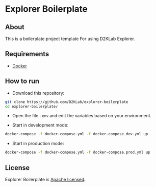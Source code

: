 # Explorer Boilerplate

## About

This is a boilerplate project template For using D2KLab Explorer.

## Requirements

* [Docker](https://docs.docker.com/engine/)

## How to run

- Download this repository:

```bash
git clone https://github.com/D2KLab/explorer-boilerplate
cd explorer-boilerplate/
```

- Open the file `.env` and edit the variables based on your environment.

- Start in development mode:

```bash
docker-compose -f docker-compose.yml -f docker-compose.dev.yml up
```

- Start in production mode:

```bash
docker-compose -f docker-compose.yml -f docker-compose.prod.yml up
```

## License

Explorer Boilerplate is [Apache licensed](https://github.com/D2KLab/explorer-boilerplate/blob/main/LICENSE).
